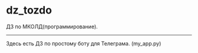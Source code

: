 # dz_tozdo
ДЗ по МКОЛД(программирование). 
***

Здесь есть ДЗ по простому боту для Телеграма. (my_app.py)






